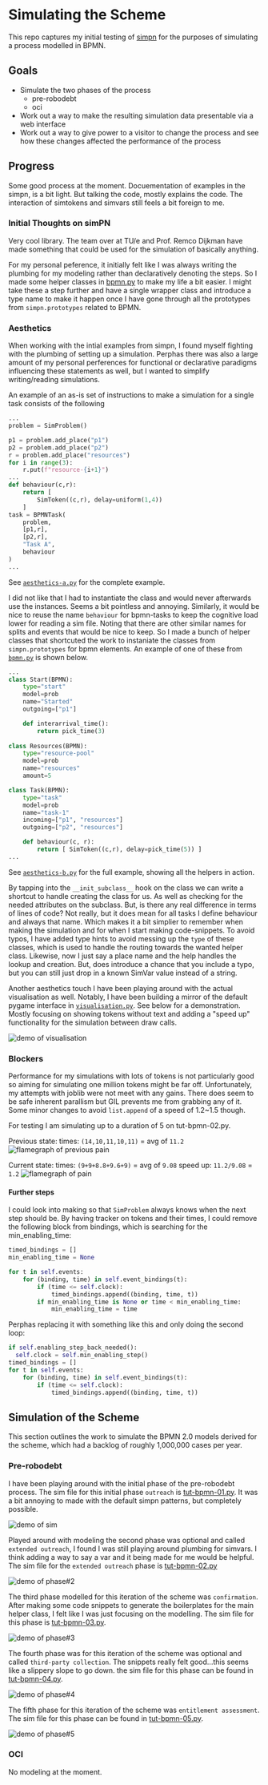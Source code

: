 # Simulating the Scheme

This repo captures my initial testing of [simpn](https://github.com/bpogroup/simpn) for the purposes of 
simulating a process modelled in BPMN.

## Goals

- Simulate the two phases of the process
    - pre-robodebt
    - oci 
- Work out a way to make the resulting simulation data presentable via 
  a web interface 
- Work out a way to give power to a visitor to change the process and see
  how these changes affected the performance of the process

## Progress 

Some good process at the moment. Docuementation of examples in the simpn, 
is a bit light. But talking the code, mostly explains the code. The interaction
of simtokens and simvars still feels a bit foreign to me.

### Initial Thoughts on simPN

Very cool library. The team over at TU/e and Prof. Remco Dijkman have made
something that could be used for the simulation of basically anything.

For my personal peference, it initially felt like I was always writing the
plumbing for my modeling rather than declaratively denoting the steps. So
I made some helper classes in [bpmn.py](./bpmn.py) to make my life a bit 
easier. I might take these a step further and have a single wrapper class
and introduce a type name to make it happen once I have gone through all the
prototypes from `simpn.prototypes` related to BPMN.

### Aesthetics

When working with the intial examples from simpn, I found myself fighting
with the plumbing of setting up a simulation. Perphas there was also a large
amount of my personal perferences for functional or declarative paradigms  influencing these statements as well, but I wanted to simplify writing/reading simulations.

An example of an as-is set of instructions to make a simulation for a single
task consists of the following

```python
...
problem = SimProblem()

p1 = problem.add_place("p1")
p2 = problem.add_place("p2")
r = problem.add_place("resources")
for i in range(3):
    r.put(f"resource-{i+1}")
...
def behaviour(c,r):
    return [
        SimToken((c,r), delay=uniform(1,4))
    ]
task = BPMNTask(
    problem,
    [p1,r],
    [p2,r],
    "Task A",
    behaviour
)
...
```
See [`aesthetics-a.py`](./aesthetics-a.py) for the complete example.

I did not like that I had to instantiate the class and would never afterwards
use the instances. Seems a bit pointless and annoying. Similarly, it would be
nice to reuse the name `behaviour` for bpmn-tasks to keep the cognitive load
lower for reading a sim file. Noting that there are other similar names for 
splits and events that would be nice to keep. 
So I made a bunch of helper classes that shortcuted the work to instaniate 
the classes from `simpn.prototypes` for bpmn elements. An example of one of
these from [`bpmn.py`](./bpmn.py) is shown below.

```python
...
class Start(BPMN):
    type="start"
    model=prob
    name="Started"
    outgoing=["p1"]

    def interarrival_time():
        return pick_time(3)
    
class Resources(BPMN):
    type="resource-pool"
    model=prob 
    name="resources"
    amount=5

class Task(BPMN):
    type="task"
    model=prob
    name="task-1"
    incoming=["p1", "resources"]
    outgoing=["p2", "resources"]

    def behaviour(c, r):
        return [ SimToken((c,r), delay=pick_time(5)) ]
...
```
See [`aesthetics-b.py`](./aesthetics-b.py) for the full example, showing 
all the helpers in action.

By tapping into the `__init_subclass__` hook on the class we can write a 
shortcut to handle creating the class for us. As well as checking for the 
needed attributes on the subclass. But, is there any real difference in 
terms of lines of code? Not really, but it does mean for all tasks I define
behaviour and always that name. Which makes it a bit simplier to remember 
when making the simulation and for when I start making code-snippets. To 
avoid typos, I have added type hints to avoid messing up the `type` of these 
classes, which is used to handle the routing towards the wanted helper 
class. Likewise, now I just say a place name and the help handles the lookup 
and creation. But, does introduce a chance that you include a typo, but you 
can still just drop in a known SimVar value instead of a string.

Another aesthetics touch I have been playing around with the actual 
visualisation as well. Notably, I have been building a mirror of the default
pygame interface in [`visualisation.py`](./visualisation.py). See below for
a demonstration. Mostly focusing on showing tokens without text and adding
a "speed up" functionality for the simulation between draw calls.

![demo of visualisation](./aesthetics-001-b.gif)


### Blockers

Performance for my simulations with lots of tokens is not particularly good so aiming for simulating one million tokens might be far off. Unfortunately, my attempts with joblib were
not meet with any gains. There does seem to be safe inherent parallism but
GIL prevents me from grabbing any of it. Some minor changes to avoid `list.append`
of a speed of 1.2~1.5 though.

For testing I am simulating up to a duration of 5 on tut-bpmn-02.py.

Previous state:
times: `(14,10,11,10,11)` = avg of `11.2`
![flamegraph of previous pain](./tut-bpmn-02-prof.svg)

Current state:
times: `(9+9+8.8+9.6+9)` = avg of `9.08`
speed up: `11.2/9.08` = `1.2`
![flamegraph of pain](./tut-bpmn-02-prof-c.svg)

#### Further steps

I could look into making so that `SimProblem` always knows when the next step should be. By having tracker on tokens and their times, I could remove the following block from bindings, which is searching for the min_enabling_time:
```python
timed_bindings = []
min_enabling_time = None

for t in self.events:
    for (binding, time) in self.event_bindings(t):
        if (time <= self.clock):
            timed_bindings.append((binding, time, t))
        if min_enabling_time is None or time < min_enabling_time:
            min_enabling_time = time
```
Perphas replacing it with something like this and only doing the second loop:
```python
if self.enabling_step_back_needed():
  self.clock = self.min_enabling_step()
timed_bindings = [] 
for t in self.events:
    for (binding, time) in self.event_bindings(t):
        if (time <= self.clock):
            timed_bindings.append((binding, time, t))
```

## Simulation of the Scheme

This section outlines the work to simulate the BPMN 2.0 models derived
for the scheme, which had a backlog of roughly 1,000,000 cases per year.

### Pre-robodebt

I have been playing around with the initial phase of the pre-robodebt process. 
The sim file for this initial phase `outreach` is 
[tut-bpmn-01.py](./tut-bpmn-01.py).
It was a bit annoying to made with the default simpn patterns, but completely
possible.

![demo of sim](./output-000.gif)

Played around with modeling the second phase was optional and called
`extended outreach`, I found I was still playing around plumbing for simvars.
I think adding a way to say a var and it being made for me would be helpful.
The sim file for the `extended outreach` phase is 
[tut-bpmn-02.py](./tut-bpmn-02.py)

![demo of phase#2](./output-001.gif)

The third phase modelled for this iteration of the scheme was `confirmation`.
After making some code snippets to generate the boilerplates for the main 
helper class, I felt like I was just focusing on the modelling. The sim file
for this phase is [tut-bpmn-03.py](./tut-bpmn-03.py).

![demo of phase#3](./output-002.gif)

The fourth phase was for this iteration of the scheme was optional and 
called `third-party collection`. The snippets really felt good...this seems 
like a slippery slope to go down. the sim file for this phase can be found in
[tut-bpmn-04.py](./tut-bpmn-04.py).

![demo of phase#4](./output-003.gif)

The fifth phase for this iteration of the scheme was `entitlement assessment`.
The sim file for this phase can be found in [tut-bpmn-05.py](./tut-bpmn-05.py).

![demo of phase#5](./output-004.gif)

### OCI

No modeling at the moment.